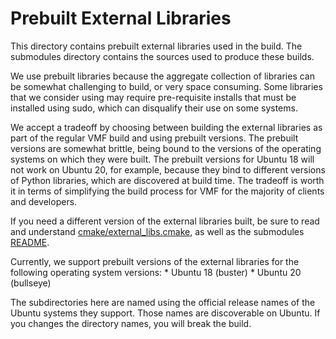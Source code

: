 # Prebuilt External Libraries

This directory contains prebuilt external libraries used in the build.
The submodules directory contains the sources used to produce these builds.

We use prebuilt libraries because the aggregate collection of
libraries can be somewhat challenging to build, or very space
consuming.  Some libraries that we consider using may require
pre-requisite installs that must be installed using sudo, which can
disqualify their use on some systems.

We accept a tradeoff by choosing between building the external
libraries as part of the regular VMF build and using prebuilt
versions.  The prebuilt versions are somewhat brittle, being bound to
the versions of the operating systems on which they were built.  The
prebuilt versions for Ubuntu 18 will not work on Ubuntu 20, for
example, because they bind to different versions of Python libraries,
which are discovered at build time.  The tradeoff is worth it in terms
of simplifying the build process for VMF for the majority of clients
and developers.

If you need a different version of the external libraries built, be
sure to read and understand
[cmake/external_libs.cmake](../cmake/external_libs.cmake), as well as
the submodules [README](../submodules/README.md).

Currently, we support prebuilt versions of the external libraries for
the following operating system versions:
	* Ubuntu 18 (buster)
	* Ubuntu 20 (bullseye)

The subdirectories here are named using the official release names of
the Ubuntu systems they support.  Those names are discoverable on
Ubuntu.  If you changes the directory names, you will break the build.
